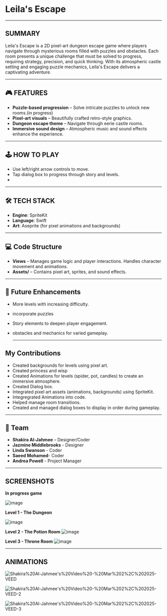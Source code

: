 # Leila's Escape

---

## SUMMARY

Leila's Escape is a 2D pixel-art dungeon escape game where players navigate through mysterious rooms filled with puzzles and obstacles. Each room presents a unique challenge that must be solved to progress, requiring strategy, precision, and quick thinking. With its atmospheric castle setting and engaging puzzle mechanics, Leila's Escape delivers a captivating adventure.

---

## 🎮 FEATURES

- **Puzzle-based progression** – Solve intricate puzzles to unlock new rooms.(in progress)
- **Pixel-art visuals** – Beautifully crafted retro-style graphics.
- **Dungeon escape theme** – Navigate through eerie castle rooms.
- **Immersive sound design** – Atmospheric music and sound effects enhance the experience.

---

## 🕹️ HOW TO PLAY

- Use left/right arrow controls to move.
- Tap dialog box to progress through story and levels.
- 
---
## 🛠️ TECH STACK

- **Engine**: SpriteKit
- **Language**: Swift
- **Art**: Aseprite (for pixel animations and backgrounds)

---

## 💻 Code Structure

- **Views** – Manages game logic and player interactions. Handles character movement and animations.
- **Assets/** – Contains pixel art, sprites, and sound effects.

---

## 📌 Future Enhancements

- More levels with increasing difficulty.
- incorporate puzzles
- Story elements to deepen player engagement.
- obstacles and mechanics for varied gameplay.

  ---

## My Contributions

- Created backgrounds for levels using pixel art.
- Created princess and wisp
- Created Animations for levels (spider, pot, candles) to create an immersive atmosphere.
- Created Dialog box.
- Integrated pixel art assets (animations, backgrounds) using SpriteKit.
- Integregrated Animations into code.
- Helped manage room transitions.
- Created and managed dialog boxes to display in order during gameplay.

---

## 👥 Team

- **Shakira Al-Jahmee** – Designer/Coder
- **Jazmine Middlebrooks** - Designer
- **Linda Swanson** - Coder
- **Saeed Mohamed**- Coder
- **Andrea Powell** - Project Manager

___

## SCREENSHOTS

**In progress game**

![image](https://github.com/user-attachments/assets/8411dba8-2a47-48e4-a738-9aead82e6bbe)

**Level 1 - The Dungeon**

![image](https://github.com/user-attachments/assets/16cc49c4-bb2e-4fc3-a260-03431e8d59e9)


**Level 2 - The Potion Room**
![image](https://github.com/user-attachments/assets/fa53e367-396f-45e5-8076-aa4acae6d75f)

**Level 3 - Throne Room**
![image](https://github.com/user-attachments/assets/5d38d215-7185-443a-8ae5-2e5b3ddca140)

___
## ANIMATIONS

![Shakira%20Al-Jahmee's%20Video%20-%20Mar%202%2C%202025-VEED](https://github.com/user-attachments/assets/7bcf010a-1335-4159-adb6-1312fca31954)

![Shakira%20Al-Jahmee's%20Video%20-%20Mar%202%2C%202025-VEED-2](https://github.com/user-attachments/assets/39b4f2ad-bab4-4352-a600-2542160666ae)

![Shakira%20Al-Jahmee's%20Video%20-%20Mar%202%2C%202025-VEED-3](https://github.com/user-attachments/assets/9935c691-42b7-4460-ac13-dee70ad4cabe)







